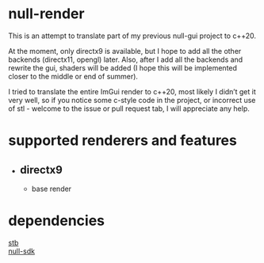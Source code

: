 # null-render
This is an attempt to translate part of my previous null-gui project to c++20.

At the moment, only directx9 is available, but I hope to add all the other backends (directx11, opengl) later.
Also, after I add all the backends and rewrite the gui, shaders will be added (I hope this will be implemented closer to the middle or end of summer).

I tried to translate the entire ImGui render to c++20, most likely I didn’t get it very well, so if you notice some c-style code in the project, or incorrect use of stl - welcome to the issue or pull request tab, I will appreciate any help.

# supported renderers and features
- ## directx9
    - base render
# dependencies
[stb](https://github.com/nothings/stb)\
[null-sdk](https://github.com/nullptr-sources/null-sdk)